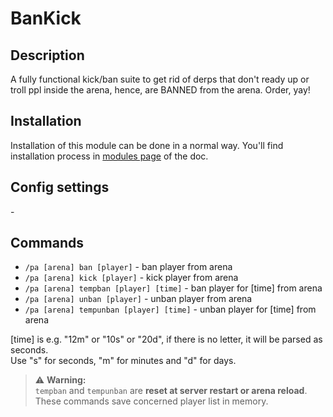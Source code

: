# BanKick

## Description

A fully functional kick/ban suite to get rid of derps that don't ready up or troll ppl inside the arena, hence, are BANNED from the arena. Order, yay!

## Installation

Installation of this module can be done in a normal way. You'll find installation process in [modules page](../modules.md#installing-modules) of the doc.

## Config settings

\-

## Commands

- `/pa [arena] ban [player]` \- ban player from arena
- `/pa [arena] kick [player]` \- kick player from arena
- `/pa [arena] tempban [player] [time]` \- ban player for [time] from arena
- `/pa [arena] unban [player]` \- unban player from arena
- `/pa [arena] tempunban [player] [time]` \- unban player for [time] from arena 

[time] is e.g. "12m" or "10s" or "20d", if there is no letter, it will be parsed as seconds.  
Use "s" for seconds, "m" for minutes and "d" for days.


> ⚠ **Warning:**  
> `tempban` and `tempunban` are **reset at server restart or arena reload**.   
> These commands save concerned player list in memory.

